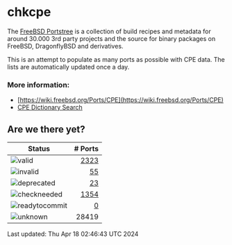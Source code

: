 # chkcpe

The [FreeBSD Portstree](https://cgit.freebsd.org/ports) is a collection of build recipes
and metadata for around 30.000 3rd party projects and the source for binary packages on
FreeBSD, DragonflyBSD and derivatives.

This is an attempt to populate as many ports as possible with CPE data. The lists are
automatically updated once a day.

### More information:
* [https://wiki.freebsd.org/Ports/CPE](https://wiki.freebsd.org/Ports/CPE)
* [CPE Dictionary Search](http://web.nvd.nist.gov/view/cpe/search)


## Are we there yet?

| Status                                                              | # Ports                                                                |
| --------------------------------------------------------------------| ---------------------------------------------------------------------: |
| ![valid](https://img.shields.io/badge/valid-brightgreen)            | [2323](https://github.com/decke/chkcpe/wiki/valid)                 |
| ![invalid](https://img.shields.io/badge/invalid-red)                | [55](https://github.com/decke/chkcpe/wiki/invalid)             |
| ![deprecated](https://img.shields.io/badge/deprecated-red)          | [23](https://github.com/decke/chkcpe/wiki/deprecated)       |
| ![checkneeded](https://img.shields.io/badge/checkneeded-orange)     | [1354](https://github.com/decke/chkcpe/wiki/checkneeded)     |
| ![readytocommit](https://img.shields.io/badge/readytocommit-orange) | [0](https://github.com/decke/chkcpe/wiki/readytocommit) |
| ![unknown](https://img.shields.io/badge/unknown-grey)               | 28419 | |

Last updated: Thu Apr 18 02:46:43 UTC 2024

